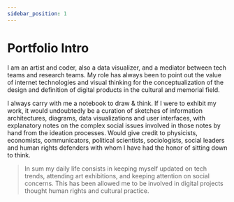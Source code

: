 ```yaml
---
sidebar_position: 1
---
```


# Portfolio Intro

I am an artist and coder, also a data visualizer, and a mediator between tech teams and research teams. My role has always been to point out the value of internet technologies and visual thinking for the conceptualization of the design and definition of digital products in the cultural and memorial field.

I always carry with me a notebook to draw & think. If I were to exhibit my work, it would undoubtedly be a curation of sketches of information architectures, diagrams, data visualizations and user interfaces, with explanatory notes on the complex social issues involved in those notes by hand from the ideation processes. Would give credit to physicists, economists, communicators, political scientists, sociologists, social leaders and human rights defenders with whom I have had the honor of sitting down to think.

> In sum my daily life consists in keeping myself updated on tech trends, attending art exhibitions, and keeping attention on social concerns. This has been allowed me to be involved in digital projects thought human rights and cultural practice.
